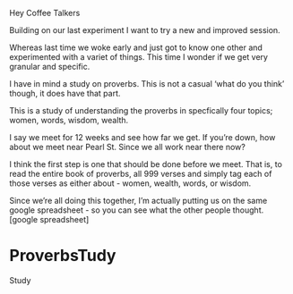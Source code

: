 Hey Coffee Talkers

Building on our last experiment I want to try a new and improved session. 

Whereas last time we woke early and just got to know one other and experimented with a variet of things. This time I wonder if we get very granular and specific. 

I have in mind a study on proverbs. This is not a casual ‘what do you think’ though, it does have that part. 

This is a study of understanding the proverbs in specfically four topics; women, words, wisdom, wealth.

I say we meet for 12 weeks and see how far we get. If you’re down, how about we meet near Pearl St. Since we all work near there now?

I think the first step is one that should be done before we meet. That is, to read the entire book of proverbs, all 999 verses and simply tag each of those verses as either about - women, wealth, words, or wisdom. 

Since we’re all doing this together, I’m actually putting us on the same google spreadsheet - so you can see what the other people thought. [google spreadsheet]

# ProverbsTudy

Study
